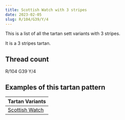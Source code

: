 ```yaml
---
title: Scottish Watch with 3 stripes
date: 2023-02-05
slug: R/104/G39/Y/4
---
```

This is a list of all the tartan sett variants with 3 stripes.

It is a 3 stripes tartan.


## Thread count
R/104 G39 Y/4

## Examples of this tartan pattern

| Tartan Variants |
|---------------|
| [Scottish Watch](/variants/r/104/g39/y/4-g008000-rc00000-yf0c000)||
